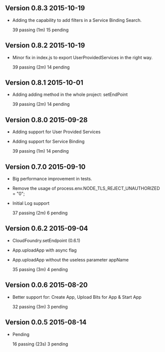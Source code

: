 ## Version 0.8.3 2015-10-19

- Adding the capability to add filters in a Service Binding Search.

  39 passing (1m)
  15 pending

## Version 0.8.2 2015-10-19

- Minor fix in index.js to export UserProvidedServices in the right way.

  39 passing (2m)
  14 pending

## Version 0.8.1 2015-10-01

- Adding adding method in the whole project: setEndPoint

  39 passing (2m)
  14 pending

## Version 0.8.0 2015-09-28

- Adding support for User Provided Services
- Adding support for Service Binding

  39 passing (1m)
  14 pending

## Version 0.7.0 2015-09-10

- Big performance improvement in tests.
- Remove the usage of process.env.NODE_TLS_REJECT_UNAUTHORIZED = "0";
- Initial Log support

  37 passing (2m)
  6 pending

## Version 0.6.2 2015-09-04

- CloudFoundry.setEndpoint (0.6.1)
- App.uploadApp with async flag
- App.uploadApp without the useless parameter appName

  35 passing (3m)
  4 pending

## Version 0.0.6 2015-08-20

- Better support for: Create App, Upload Bits for App & Start App

  32 passing (3m)
  3 pending

## Version 0.0.5 2015-08-14

- Pending

  16 passing (23s)
  3 pending

